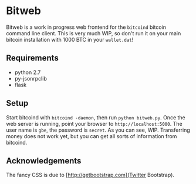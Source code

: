 Bitweb
======

Bitweb is a work in progress web frontend for the `bitcoind` bitcoin command line client. This is very much WIP, so don't run it on your main bitcoin installation with 1000 BTC in your `wallet.dat`!

Requirements
------------

* python 2.7
* py-jsonrpclib
* flask

Setup
-----

Start bitcoind with `bitcoind -daemon`, then run `python bitweb.py`. Once the web server is running, point your browser to `http://localhost:5000`. The user name is `gbe`, the password is `secret`. As you can see, WIP. Transferring money does not work yet, but you can get all sorts of information from bitcoind.

Acknowledgements
----------------

The fancy CSS is due to [http://getbootstrap.com](Twitter Bootstrap).
